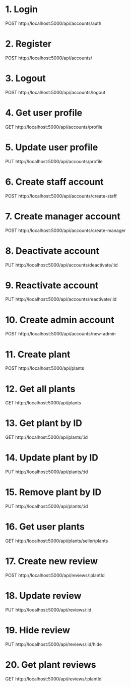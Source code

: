 # 1. Login 
POST http://localhost:5000/api/accounts/auth
# 2. Register 
POST http://localhost:5000/api/accounts/
# 3. Logout 
POST http://localhost:5000/api/accounts/logout
# 4. Get user profile 
GET http://localhost:5000/api/accounts/profile
# 5. Update user profile 
PUT http://localhost:5000/api/accounts/profile
# 6. Create staff account 
POST http://localhost:5000/api/accounts/create-staff
# 7. Create manager account 
POST http://localhost:5000/api/accounts/create-manager
# 8. Deactivate account 
PUT http://localhost:5000/api/accounts/deactivate/:id 
# 9. Reactivate account 
PUT http://localhost:5000/api/accounts/reactivate/:id 
# 10. Create admin account
POST http://localhost:5000/api/accounts/new-admin
# 11. Create plant 
POST http://localhost:5000/api/plants
# 12. Get all plants 
GET http://localhost:5000/api/plants
# 13. Get plant by ID 
GET http://localhost:5000/api/plants/:id
# 14. Update plant by ID 
PUT http://localhost:5000/api/plants/:id
# 15. Remove plant by ID 
PUT http://localhost:5000/api/plants/:id
# 16. Get user plants 
GET http://localhost:5000/api/plants/seller/plants
# 17. Create new review 
POST http://localhost:5000/api/reviews/:plantId
# 18. Update review 
PUT http://localhost:5000/api/reviews/:id
# 19. Hide review 
PUT http://localhost:5000/api/reviews/:id/hide
# 20. Get plant reviews 
GET http://localhost:5000/api/reviews/:plantId
